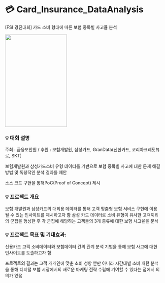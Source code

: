 # 💳 Card_Insurance_DataAnalysis
[FSI 경진대회] 카드 소비 형태에 따른 보험 종목별 사고율 분석

<img src="https://github.com/Minseo-Jo/Card_Insurance_DataAnalysis/assets/87311912/07f48cf1-d106-4d16-aa3f-866ca7fe7c1a.png" width="200" height="300"/>

### 💡 대회 설명
주최 : 금융보안원 / 후원 : 보험개발원, 삼성카드, GranData(신한카드, 코리아크레딧뷰로, SKT)

보험개발원과 삼성카드소비 유형 데이터를 기반으로 보험 종목별 사고에 대한 문제 해결 방법 및 독창적인 분석 결과를 제안

소스 코드 구현을 통해PoC(Proof of Concept) 제시

### 💡 프로젝트 개요
보험 개발원과 삼성카드의 대회용 데이터를 통해 고객 맞춤형 보험 서비스 구현에 이용될 수 있는 인사이트를 제시하고자 함
삼성 카드 데이터로 소비 유형이 유사한 고객끼리의 군집을 형성한 후 각 군집에 해당하는 고객들의 3개 종류에 대한 보험 사고율을 분석

### 💡 프로젝트 목표 및 기대효과:
신용카드 고객 소비데이터와 보험데이터 간의 관계 분석 기법을 통해 보험 사고에 대한 인사이트를 도출하고자 함 

프로젝트의 결과는 고객 개개인에 맞춘 소비 성향 뿐만 아니라 시간대별 소비 패턴 분석을 통해 디지털 보험 시장에서의 새로운 마케팅 전략 수립에 기여할 수 있다는 점에서 의의가 있음
